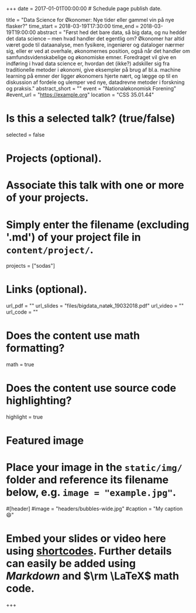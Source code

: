 +++
date = 2017-01-01T00:00:00  # Schedule page publish date.

title = "Data Science for Økonomer: Nye tider eller gammel vin på nye flasker?"
time_start = 2018-03-19T17:30:00
time_end = 2018-03-19T19:00:00
abstract = "Først hed det bare data, så big data, og nu hedder det data science – men hvad handler det egentlig om? Økonomer har altid været gode til dataanalyse, men fysikere, ingeniører og dataloger nærmer sig, eller er ved at overhale, økonomernes position, også når det handler om samfundsvidenskabelige og økonomiske emner. Foredraget vil give en indføring i hvad data science er, hvordan det (ikke?) adskiller sig fra traditionelle metoder i økonomi, give eksempler på brug af bl.a. machine learning på emner der ligger økonomers hjerte nært, og lægge op til en diskussion af fordele og ulemper ved nye, datadrevne metoder i forskning og praksis."
abstract_short = ""
event = "Nationaløkonomisk Forening"
#event_url = "https://example.org"
location = "CSS 35.01.44"

# Is this a selected talk? (true/false)
selected = false

# Projects (optional).
#   Associate this talk with one or more of your projects.
#   Simply enter the filename (excluding '.md') of your project file in `content/project/`.
projects = ["sodas"]

# Links (optional).
url_pdf = ""
url_slides = "files/bigdata_natøk_19032018.pdf"
url_video = ""
url_code = ""

# Does the content use math formatting?
math = true

# Does the content use source code highlighting?
highlight = true

# Featured image
# Place your image in the `static/img/` folder and reference its filename below, e.g. `image = "example.jpg"`.
#[header]
#image = "headers/bubbles-wide.jpg"
#caption = "My caption :smile:"

# Embed your slides or video here using [shortcodes](https://sourcethemes.com/academic/post/writing-markdown-latex/). Further details can easily be added using *Markdown* and $\rm \LaTeX$ math code.

+++
